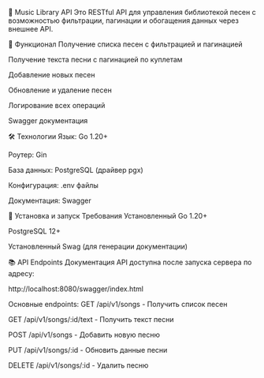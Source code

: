 🎵 Music Library API
Это RESTful API для управления библиотекой песен с возможностью фильтрации, пагинации и обогащения данных через внешнее API.

📝 Функционал
Получение списка песен с фильтрацией и пагинацией

Получение текста песни с пагинацией по куплетам

Добавление новых песен

Обновление и удаление песен

Логирование всех операций

Swagger документация

🛠 Технологии
Язык: Go 1.20+

Роутер: Gin

База данных: PostgreSQL (драйвер pgx)

Конфигурация: .env файлы

Документация: Swagger

🚀 Установка и запуск
Требования
Установленный Go 1.20+

PostgreSQL 12+

Установленный Swag (для генерации документации)

📚 API Endpoints
Документация API доступна после запуска сервера по адресу:

http://localhost:8080/swagger/index.html

Основные endpoints:
GET /api/v1/songs - Получить список песен

GET /api/v1/songs/:id/text - Получить текст песни

POST /api/v1/songs - Добавить новую песню

PUT /api/v1/songs/:id - Обновить данные песни

DELETE /api/v1/songs/:id - Удалить песню